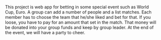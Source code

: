 This project is web app for betting in some special event such as World Cup, Euro. A group can add a number of people and a list matches. Each member has to choose the team that he/she liked and bet for that. If you loose, you have to pay for an amount that set in the match. That money will be donated into your group funds and keep by group leader. At the end of the event, we will have a party to cheer.